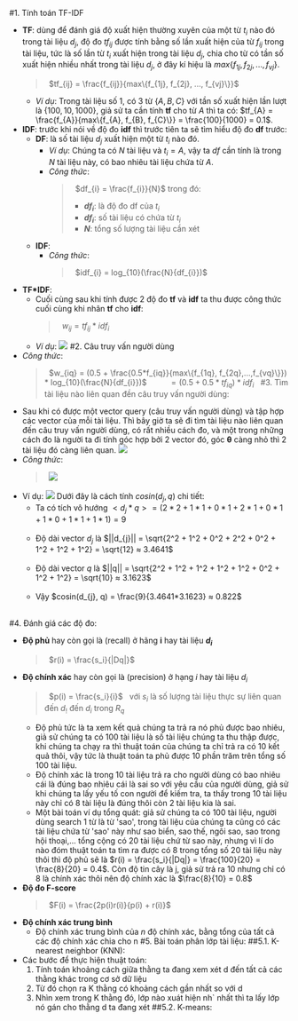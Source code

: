 #1. Tính toán TF-IDF
* **TF**: dùng để đánh giá độ xuất hiện thường xuyên của một từ $t_{i}$ nào đó trong tài liệu $d_{j}$, độ đo $tf_{ij}$ được tính bằng số lần xuất hiện của từ $f_{ij}$ trong tài liệu, tức là số lần từ $t_{i}$ xuất hiện trong tài liệu $d_{j}$, chia cho từ có tần số xuất hiện nhiều nhất trong tài liệu $d_{j}$, ở đây kí hiệu là $max\{f_{1j}, f_{2j}, ..., f_{vj}\}$.
  > &nbsp;
  > $tf_{ij} = \frac{f_{ij}}{max\{f_{1j}, f_{2j}, ..., f_{vj}\}}$
  > &nbsp;
  * *Ví dụ*: Trong tài liệu số 1, có 3 từ $\{A, B, C\}$ với tần số xuất hiện lần lượt là $\{100, 10, 1000\}$, giả sử ta cần tính **tf** cho từ $A$ thì ta có: $tf_{A} = \frac{f_{A}}{max\{f_{A}, f_{B}, f_{C}\}} = \frac{100}{1000} = 0.1$.
* **IDF**: trước khi nói về độ đo **idf** thì trước tiên ta sẽ tìm hiểu độ đo **df** trước:
  * **DF**: là số tài liệu $d_{j}$ xuất hiện một từ $t_{i}$ nào đó.
    * *Ví dụ*: Chúng ta có $N$ tài liệu và $t_{i} = A$, vậy ta $df$ cần tính là trong $N$ tài liệu này, có bao nhiêu tài liệu chứa từ $A$.
    * *Công thức*:
      > &nbsp;
      > $df_{i} = \frac{f_{i}}{N}$
      > trong đó:
      > * **$df_{i}$**: là độ đo df của $t_{i}$
      > * **$df_{i}$**: số tài liệu có chứa từ $t_{i}$
      > * **$N$**: tổng số lượng tài liệu cần xét
      > &nbsp;
  * **IDF**:
    * *Công thức*:
      > &nbsp;
      > $idf_{i} = log_{10}(\frac{N}{df_{i}})$
      > &nbsp;
* **TF*IDF**: 
  * Cuối cùng sau khi tính được 2 độ đo **tf** và **idf** ta thu được công thức cuối cùng khi nhân **tf** cho **idf**:
      > &nbsp;
      > $w_{ij} = tf_{ij}*idf_{i}$
      > &nbsp;
  * *Ví dụ*:
    ![](https://f24-zpg.zdn.vn/5658569250632172634/508206a96f9d95c3cc8c.jpg)
#2. Câu truy vấn người dùng
* *Công thức*:
  >  &nbsp;
  > $w_{iq} = (0.5 + \frac{0.5*f_{iq}}{max\{f_{1q}, f_{2q},...,f_{vq}\}}) * log_{10}(\frac{N}{df_{i}})$
  > &nbsp;
  > &nbsp;&nbsp;&nbsp;&nbsp;&nbsp;&nbsp;&nbsp;$= (0.5 + 0.5*tf_{iq})*idf_{i}$
  > &nbsp;
#3. Tìm tài liệu nào liên quan đền câu truy vấn người dùng:
* Sau khi có được một vector query (câu truy vấn người dùng) và tập hợp các vector của mỗi tài liệu. Thì bây giờ ta sẽ đi tìm tài liệu nào liên quan đến câu truy vấn người dùng, có rất nhiều cách đo, và một trong những cách đo là người ta đi tính góc hợp bởi 2 vector đó, góc **θ** càng nhỏ thì 2 tài liệu đó càng liên quan.
  ![](https://f27-zpg.zdn.vn/8644081088676717286/9f60e13c5008aa56f319.jpg)
* *Công thức*:
  > &nbsp;
  >![](https://f31-zpg.zdn.vn/1285490730783272885/93f29e051531ef6fb620.jpg)
  > &nbsp;
* Ví dụ: 
  ![](https://f31-zpg.zdn.vn/3925456826500504746/03e8b7e433d0c98e90c1.jpg)
  Dưới đây là cách tính $cosin(d_{j}, q)$ chi tiết:
    * Ta có tích vô hướng $<d_{j}*q> = (2*2 + 1*1 + 0*1 + 2*1 + 0*1 + 1*0 + 1*1 + 1*1) = 9$<br><br>
    * Độ dài vector $d_{j}$ là $||d_{j}|| = \sqrt{2^2 + 1^2 + 0^2 + 2^2 + 0^2 + 1^2 + 1^2 + 1^2} = \sqrt{12} ≈ 3.4641$<br><br>
    * Độ dài vector $q$ là $||q|| = \sqrt{2^2 + 1^2 + 1^2 + 1^2 + 1^2 + 0^2 + 1^2 + 1^2} = \sqrt{10} ≈ 3.1623$<br><br>
    * Vậy $cosin(d_{j}, q) = \frac{9}{3.4641*3.1623} ≈ 0.822$<br><br>

#4. Đánh giá các độ đo:
* **Độ phủ** hay còn gọi là (recall) ở hãng **i** hay tài liệu **$d_i$**
  > &nbsp;
  > $r(i) = \frac{s_i}{|Dq|}$
  > &nbsp;
* **Độ chính xác** hay còn gọi là (precision) ở hạng $i$ hay tài liệu $d_i$
  > &nbsp;
  > $p(i) = \frac{s_i}{i}$
  > &nbsp;
  > với $s_i$ là số lượng tài liệu thực sự liên quan đến $d_!$ đến $d_i$ trong $R_q$
  > &nbsp;
  * Độ phủ tức là ta xem kết quả chúng ta trả ra nó phủ được bao nhiêu, giả sử chúng ta có 100 tài liệu là số tài liệu chúng ta thu thập được, khi chúng ta chạy ra thì thuật toán của chúng ta chỉ trả ra có 10 kết quả thôi, vậy tức là thuật toán ta phủ được 10 phần trăm trên tổng số 100 tài liệu.
  * Độ chính xác là trong 10 tài liệu trả ra cho người dùng có bao nhiêu cái là đúng bao nhiêu cái là sai so với yêu cầu của người dùng, giả sử khi chúng ta lấy yếu tố con người để kiếm tra, ta thấy trong 10 tài liệu này chỉ có 8 tài liệu là đúng thôi còn 2 tài liệu kia là sai.
  * Một bài toán ví dụ tổng quát: giả sử chúng ta có 100 tài liệu, người dùng search 1 từ là từ 'sao', trong tài liệu của chúng ta cũng có các tài liệu chứa từ 'sao' này như sao biển, sao thế, ngôi sao, sao trong hội thoại,... tổng cộng có 20 tài liệu chứ từ sao này, nhưng vì lí do nào đóm thuật toán ta tìm ra được có 8 trong tổng số 20 tài liệu này thôi thì độ phủ sẽ là $r(i) = \frac{s_i}{|Dq|} = \frac{100}{20} = \frac{8}{20} = 0.4$. Còn độ tin cây là j, giả sử trả ra 10 nhưng chỉ có 8 là chính xác thôi nên độ chính xác là $\frac{8}{10} = 0.8$
* **Độ đo F-score**
  > &nbsp;
  > $F(i) = \frac{2p(i)r(i)}{p(i) + r(i)}$
  > &nbsp;
* **Độ chính xác trung bình**
  * Độ chính xác trung bình của $n$ độ chính xác, bằng tổng của tất cả các độ chính xác chia cho n
#5. Bài toán phân lớp tài liệu:
##5.1. K-nearest neighbor (KNN):
* Các bước để thực hiện thuật toán:
  1. Tính toán khoảng cách giữa thằng ta đang xem xét d đến tất cả các thằng khác trong cơ sở dữ liệu
  2. Từ đó chọn ra K thằng có khoảng cách gần nhất so với d
  3. Nhìn xem trong K thằng đó, lớp nào xuát hiện nh` nhất thì ta lấy lớp nó gán cho thằng d ta đang xét
##5.2. K-means:



